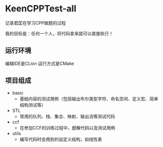 # KeenCPPTest-all
记录君匡在学习CPP做题的过程

我的目标是：任何一个人，将代码拿来就可以直接执行！

## 运行环境
编辑IDE是CLion
运行方式是CMake

## 项目组成
- basic
  - 基础内容的测试用例（包括输出布尔类型字符、命名空间、定义宏、简单结构测试等）
- STL
  - 常用的队列、栈、集合、映射、输出流等测试代码
- ccf
  - 在参加CCF的训练过程中，题解代码以及测试用例
- utils
  - 编写代码时会用到的自定义结构，如线性表